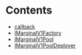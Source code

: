 

# Contents
- [callback](/contracts/interfaces/callback)
- [IMarginalV1Factory](IMarginalV1Factory.sol/interface.IMarginalV1Factory.md)
- [IMarginalV1Pool](IMarginalV1Pool.sol/interface.IMarginalV1Pool.md)
- [IMarginalV1PoolDeployer](IMarginalV1PoolDeployer.sol/interface.IMarginalV1PoolDeployer.md)
